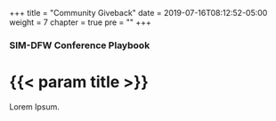 +++
title = "Community Giveback"
date = 2019-07-16T08:12:52-05:00
weight = 7
chapter = true
pre = ""
+++

### SIM-DFW Conference Playbook

# {{< param title >}}

Lorem Ipsum.